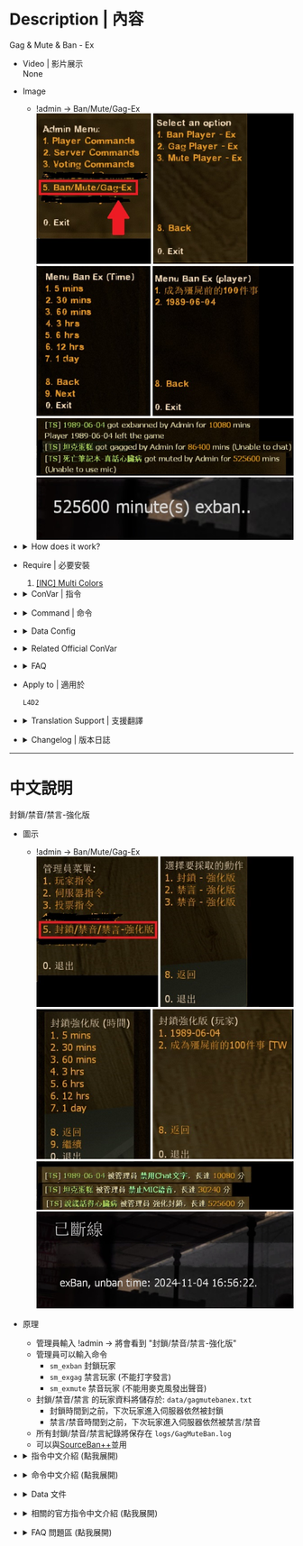 # Description | 內容
Gag & Mute & Ban - Ex

* Video | 影片展示
<br/>None

* Image
	* !admin -> Ban/Mute/Gag-Ex
    <br/>![GagMuteBanEx_1](image/GagMuteBanEx_1.jpg)
    <br/>![GagMuteBanEx_2](image/GagMuteBanEx_2.jpg)

* <details><summary>How does it work?</summary>

    * Type !admin to call adm menu and you will see "Ban/Mute/Gag-Ex" option
    * Admin can type
        * ```sm_exban``` to ban player
        * ```sm_exgag``` to gag player (Unable to type any words in chatbox)
        * ```sm_exmute``` to mute player (Unable to use microphone)
    * The database of players with gag & mute & ban: ```data/gagmutebanex.txt```
        * Before ban timeout, player still got banned even if he rejoins server
        * Before gag/mute timeout, player still got gag or mute even if he rejoins server
    * Records all actions about gag & mute & ban: ```logs/GagMuteBan.log```
    * Compatible with [SourceBan++](https://github.com/sbpp/sourcebans-pp)
</details>

* Require | 必要安裝
    1. [[INC] Multi Colors](https://github.com/fbef0102/L4D1_2-Plugins/releases/tag/Multi-Colors)

* <details><summary>ConVar | 指令</summary>

	* cfg/sourcemod/GagMuteBanEx.cfg
		```php
        // 0=Ban Menu off, 1=Ban Menu on.
        GagMuteBanEx_ban_allow "1"

        // 0=Mute Menu off, 1=Mute Menu on.
        GagMuteBanEx_mute_allow "1"

        // 0=Gag Menu off, 1=Gag Menu on.
        GagMuteBanEx_gag_allow "1"

        // Players with these flags can chat when '_chatenable' is 0 (Empty = Everyone, -1: Nobody)
        GagMuteBanEx_chat_immue_flag "z"
		```

    * Not in cfg/sourcemod/GagMuteBanEx.cfg
        ```php
        // If 0, Be Quient, No one can chat.
        sv_chatenable "1"
        ```
</details>

* <details><summary>Command | 命令</summary>
    
    * **Open exBan Steamid Menu or exBan Player (Adm Required: ADMFLAG_BAN)**
		```php
        sm_exban
        sm_exban <#userid|name> <minutes|0>
		```

    * **Open exGag Menu or exGag Player (Adm Required: ADMFLAG_CHAT)**
		```php
        sm_exgag
        sm_exgag <#userid|name> <minutes|0>
		```

    * **Open exMute Menu or exMute Player (Adm Required: ADMFLAG_CHAT)**
		```php
        sm_exmute
        sm_exmute <#userid|name> <minutes|0>
		```

    * **exBan Player by SteamID 64 (Adm Required: ADMFLAG_BAN)**
		```php
        sm_exbanid <minutes|0> <STEAM_ID64>
        sm_exbansteam <minutes|0> <STEAM_ID64>
        sm_exbansteamid <minutes|0> <STEAM_ID64>
		```
</details>

* <details><summary>Data Config</summary>
	
    * The database of players with gag & mute & ban
    * 🟥 DO NOT Modify this file unless you know what you are doing
    * [Search Steam64 ID](https://steamid.xyz/), [Unix Timestamp](https://www.unixtimestamp.com/)
	* ```data/gagmutebanex.txt```
		```php
        "gagmuteban"
        {
            "xxxxxxxxxxxx" // <--- Player's Steam64 ID
            {
                "Name"		"死亡筆記本-真話心臟病" // <--- Player's Name
                "gag"		"1704357320" // <--- gag unix time
                "mute"		"1730709422" // <--- mute unix time
                "ban"		"1710666666" // <--- ban unix time
            }
        }
		```
</details>

* <details><summary>Related Official ConVar</summary>

	* Admin can change in game
		```php
		// 0 = All Players are unable to use mic in server
        // 1 = All Players are able to use mic in server
		sm_cvar sv_voiceenable 1
		```
</details>

* <details><summary>FAQ</summary>
    
    * What is the differece between sourcemod original sm_ban, sm_gag, sm_mute ?
        * The original sm_ban only works when ban time is permanent, player will be automatically unbanned when server restart
        * The original sm_gag, sm_mute does not work if player rejoins server again or map change
    
    * How do I unban, ungag, unmute player ?
        * unban - ```sm_unban <steamid>```
        * ungag - ```sm_ungag <target>```
        * unmute - ```sm_unmute <target>```
        * If the above cvars didn't work, modify file ```data/gagmutebanex.txt``` => Search Player's Steam64 ID => delete => save file => restart server
</details>

* Apply to | 適用於
    ```
    L4D2
    ```

* <details><summary>Translation Support | 支援翻譯</summary>

	```
	English
	繁體中文
	简体中文
	Russian
	```
</details>

* <details><summary>Changelog | 版本日誌</summary>

    * v1.1h (2024-2-28)
        * Compatible with SourceBan++
        * Update cvars

    * v1.0h (2023-11-05)
        * Add translation file
        * Remake code

    * v1.7
        * Improve code

    * v1.6
        * Remake Code
        * Add notification

    * v1.3
        * [Original Post by mak](https://forums.alliedmods.net/showthread.php?t=272356)
</details>

- - - -
# 中文說明
封鎖/禁音/禁言-強化版

* 圖示
	* !admin -> Ban/Mute/Gag-Ex
    <br/>![GagMuteBanEx_1](image/zho/GagMuteBanEx_1.jpg)
    <br/>![GagMuteBanEx_2](image/zho/GagMuteBanEx_2.jpg)

* 原理
    * 管理員輸入 !admin -> 將會看到 "封鎖/禁音/禁言-強化版"
    * 管理員可以輸入命令
        * ```sm_exban``` 封鎖玩家
        * ```sm_exgag``` 禁言玩家 (不能打字發言)
        * ```sm_exmute``` 禁音玩家 (不能用麥克風發出聲音)
    * 封鎖/禁音/禁言 的玩家資料將儲存於: ```data/gagmutebanex.txt```
        * 封鎖時間到之前，下次玩家進入伺服器依然被封鎖
        * 禁言/禁音時間到之前，下次玩家進入伺服器依然被禁言/禁音
    * 所有封鎖/禁音/禁言紀錄將保存在 ```logs/GagMuteBan.log```
    * 可以與[SourceBan++](https://github.com/sbpp/sourcebans-pp)並用

* <details><summary>指令中文介紹 (點我展開)</summary>

	* cfg/sourcemod/GagMuteBanEx.cfg
		```php
        // 0=關閉強化封鎖, 1=開啟強化封鎖
        GagMuteBanEx_ban_allow "1"

        // 0=關閉強化禁音, 1=開啟強化禁音
        GagMuteBanEx_mute_allow "1"

        // 0=關閉強化禁言, 1=開啟強化禁言
        GagMuteBanEx_gag_allow "1"

        // 擁有這些權限的玩家，才可以在 _chatenable 為0時輸入文字聊天 (留白 = 任何人都能, -1: 無人)
        GagMuteBanEx_chat_immue_flag "z"
		```

    * 以下插件指令不會寫在 cfg/sourcemod/GagMuteBanEx.cfg
        ```php
        // 0 = 所有人無法輸入文字聊天
        // 1 = 所有人可以輸入文字聊天
        sv_chatenable "1"
        ```
</details>

* <details><summary>命令中文介紹 (點我展開)</summary>
    
    * **打開強化封鎖選單或直接封鎖玩家 (權限: ADMFLAG_BAN)**
		```php
        sm_exban
        sm_exban <#userid|name> <minutes|0>
		```

    * **打開強化禁言選單或直接禁言玩家 (權限: ADMFLAG_CHAT)**
		```php
        sm_exgag
        sm_exgag <#userid|name> <minutes|0>
		```

    * **打開強化禁音選單或直接禁音玩家 (權限: ADMFLAG_CHAT)**
		```php
        sm_exmute
        sm_exmute <#userid|name> <minutes|0>
		```

    * **輸入 STEAM_ID64 強化封鎖 (權限: ADMFLAG_BAN)**
		```php
        sm_exbanid <minutes|0> <STEAM_ID64>
        sm_exbansteam <minutes|0> <STEAM_ID64>
        sm_exbansteamid <minutes|0> <STEAM_ID64>
		```
</details>

* <details><summary>Data 文件</summary>
	
    * 封鎖/禁音/禁言 的玩家資料
    * 🟥 不要修改此文件除非你知道這是在幹嗎
    * [找出玩家的Steam64 ID](https://steamid.xyz/), [Unix Timestamp轉換為時間](https://www.unixtimestamp.com/)
	* ```data/gagmutebanex.txt```
		```php
        "gagmuteban"
        {
            "xxxxxxxxxxxx" // <--- 玩家的 Steam64 ID
            {
                "Name"		"死亡筆記本-真話心臟病" // <--- 玩家的 名子
                "gag"		"1704357320" // <--- 解除禁言的時間，數字為Unix Timestamp
                "mute"		"1730709422" // <--- 解除禁音的時間，數字為Unix Timestamp
                "ban"		"1710666666" // <--- 解除封鎖的時間，數字為Unix Timestamp
            }
        }
		```
</details>

* <details><summary>相關的官方指令中文介紹 (點我展開)</summary>

	* 管理員可以遊戲中途更換
		```php
		// 0 = 所有玩家不能使用麥克風說話
        // 1 = 所有玩家可以使用麥克風說話
		sm_cvar sv_voiceenable 1
		```
</details>

* <details><summary>FAQ 問題區 (點我展開)</summary>
    
    * 與Sourcemod自帶的 sm_ban, sm_gag, sm_mute 有何差別 ?
        * (sm_ban) 只要不是永久封鎖, 任何封鎖的名單在下次重啟伺服器之後都會失效
        * (sm_gag/sm_mute) 禁音/禁言名單, 在切換關卡之後會失效
        * 被禁音/禁言的人, 只要離開再重新加入伺服器, 禁音/禁言會失效
    
    * 我要如何解除封鎖、解除禁言、解除禁音玩家 ?
        * 解除封鎖 - ```sm_unban <steamid>```
        * 解除禁言 - ```sm_ungag <target>```
        * 解除禁音 - ```sm_unmute <target>```
        * 如果以上方法無效，請自行修改檔案 ```data/gagmutebanex.txt``` => 尋找玩家的Steam ID64 => 刪除 => 儲存 => 重啟
</details>
